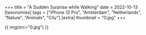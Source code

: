 +++
title = "A Sudden Surprise while Walking"
date = 2022-10-13
[taxonomies]
tags = ["iPhone 12 Pro", "Amsterdam", "Netherlands", "Nature", "Animals", "City"]
[extra]
thumbnail = "0.jpg"
+++

{{ img(src="0.jpg") }}

